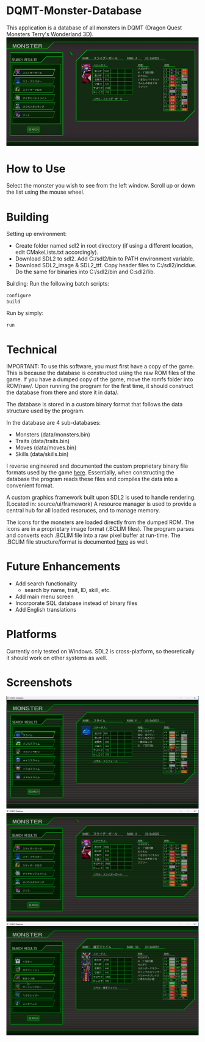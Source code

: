 # DQMT-Monster-Database
This application is a database of all monsters in DQMT (Dragon Quest Monsters Terry's Wonderland 3D).
![Alt text](screenshot/demo.gif)

# How to Use
Select the monster you wish to see from the left window.
Scroll up or down the list using the mouse wheel.

# Building
Setting up environment:
- Create folder named sdl2 in root directory (if using a different location, edit CMakeLists.txt accordingly).
- Download SDL2 to sdl2. Add C:/sdl2/bin to PATH environment variable.
- Download SDL2_image & SDL2_ttf. Copy header files to C:/sdl2/incldue. Do the same for binaries into C:/sdl2/bin and C:sdl2/lib.

Building:
Run the following batch scripts:
```
configure
build
```
Run by simply:
```
run
```

# Technical
IMPORTANT: To use this software, you must first have a copy of the game. This is because the database is constructed using the raw ROM files of the game. If you have a dumped copy of the game, move the romfs folder into ROM/raw/. Upon running the program for the first time, it should construct the database from there and store it in data/.

The database is stored in a custom binary format that follows the data structure used by the program.

In the database are 4 sub-databases:
- Monsters (data/monsters.bin)
- Traits (data/traits.bin)
- Moves (data/moves.bin)
- Skills (data/skills.bin)

I reverse engineered and documented the custom proprietary binary file formats used by the game [here](https://github.com/sebeid4556/Documentation---DQMT-File-Formats/blob/main/Documentation%20-%20DQMT%20File%20Formats.pdf). 
Essentially, when constructing the database the program reads these files and compiles the data into a convenient format.

A custom graphics framework built upon SDL2 is used to handle rendering. (Located in: source/ui/framework)
A resource manager is used to provide a central hub for all loaded resoruces, and to manage memory.

The icons for the monsters are loaded directly from the dumped ROM. The icons are in a proprietary image format (.BCLIM files). The program parses and converts each .BCLIM file into a raw pixel buffer at run-time. The .BCLIM file structure/format is documented [here](https://github.com/sebeid4556/Documentation---DQMT-File-Formats/blob/main/Documentation%20-%20DQMT%20File%20Formats.pdf) as well.

# Future Enhancements
- Add search functionality
    - search by name, trait, ID, skill, etc.
- Add main menu screen
- Incorporate SQL database instead of binary files
- Add English translations

# Platforms
Currently only tested on Windows. SDL2 is cross-platform, so theoretically it should work on other systems as well.

# Screenshots
![Alt text](screenshot/small.png)
![Alt text](screenshot/mega.png)
![Alt text](screenshot/giga.png)
